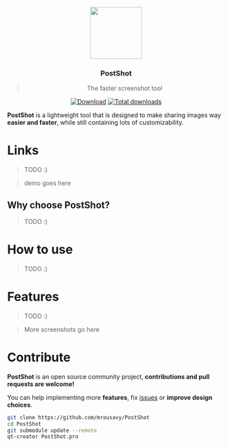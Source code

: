 <p align="center">
  <img src="res/app-icon.png" height="120" />
  <h3 align="center">PostShot</h3>
  <blockquote align="center">The faster screenshot tool</blockquote>
  <p align="center">
    <a href="https://github.com/mrousavy/PostShot/releases/latest"><img src="https://img.shields.io/badge/Download-Setup-brightgreen.svg" alt="Download"></a>
    <a href="https://github.com/mrousavy/PostShot/releases"><img src="https://img.shields.io/github/downloads/mrousavy/PostShot/total.svg" alt="Total downloads"></a>
  </p>
</p>

**PostShot** is a lightweight tool that is designed to make sharing images way **easier and faster**, while still containing lots of customizability.

# Links
> TODO :)

> demo goes here

## Why choose PostShot?
> TODO :)

# How to use
> TODO :)

# Features
> TODO :)

> More screenshots go here

# Contribute

**PostShot** is an open source community project, **contributions and pull requests are welcome!**

You can help implementing more **features**, fix [issues](https://github.com/mrousavy/PostShot/issues) or **improve design choices**.

```sh
git clone https://github.com/mrousavy/PostShot
cd PostShot
git submodule update --remote
qt-creator PostShot.pro
```
